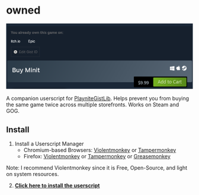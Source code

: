# owned

![screenshot](/screenshot.png)

A companion userscript for [PlayniteGistLib](https://github.com/kevinfiol/PlayniteGistLib). Helps prevent you from buying the same game twice across multiple storefronts. Works on Steam and GOG.

## Install

1. Install a Userscript Manager
    * Chromium-based Browsers: [Violentmonkey](https://chrome.google.com/webstore/detail/violentmonkey/jinjaccalgkegednnccohejagnlnfdag) or [Tampermonkey](https://chrome.google.com/webstore/detail/tampermonkey/dhdgffkkebhmkfjojejmpbldmpobfkfo)
    * Firefox: [Violentmonkey](https://addons.mozilla.org/en-US/firefox/addon/violentmonkey/) or [Tampermonkey](https://addons.mozilla.org/en-US/firefox/addon/tampermonkey/) or [Greasemonkey](https://addons.mozilla.org/en-US/firefox/addon/greasemonkey/)

Note: I recommend Violentmonkey since it is Free, Open-Source, and light on system resources.

2. **[Click here to install the userscript](https://github.com/kevinfiol/owned/raw/master/owned.user.js)**